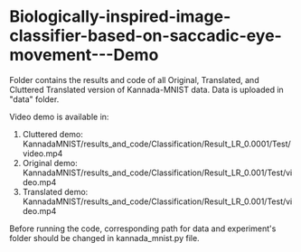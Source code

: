 # Biologically-inspired-image-classifier-based-on-saccadic-eye-movement---Demo

Folder contains the results and code of all Original, Translated, and Cluttered Translated version of Kannada-MNIST data. Data is uploaded in "data" folder.

Video demo is available in:

1. Cluttered demo: KannadaMNIST/results_and_code/Classification/Result_LR_0.0001/Test/video.mp4
2. Original demo: KannadaMNIST/results_and_code/Classification/Result_LR_0.001/Test/video.mp4
3. Translated demo: KannadaMNIST/results_and_code/Classification/Result_LR_0.001/Test/video.mp4

Before running the code, corresponding path for data and experiment's folder should be changed in kannada_mnist.py file.
